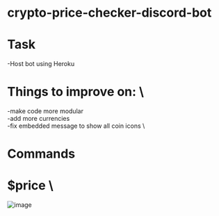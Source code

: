 # crypto-price-checker-discord-bot

# Task
-Host bot using Heroku

# Things to improve on: \
-make code more modular \
-add more currencies \
-fix embedded message to show all coin icons \

# Commands
# $price \
 ![image](https://user-images.githubusercontent.com/71401589/171096267-f36d7be6-03df-4045-8c03-50d1629ffb26.png) 
 
